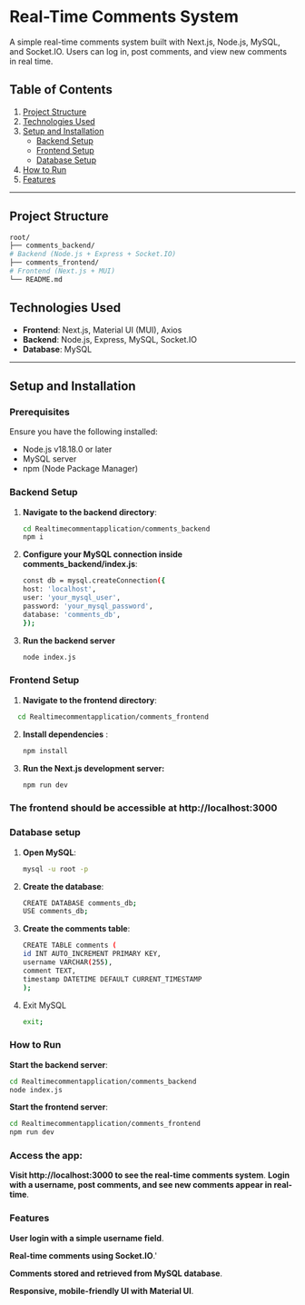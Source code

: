 # Real-Time Comments System

A simple real-time comments system built with Next.js, Node.js, MySQL, and Socket.IO. Users can log in, post comments, and view new comments in real time.

## Table of Contents

1. [Project Structure](#project-structure)
2. [Technologies Used](#technologies-used)
3. [Setup and Installation](#setup-and-installation)
   - [Backend Setup](#backend-setup)
   - [Frontend Setup](#frontend-setup)
   - [Database Setup](#database-setup)
4. [How to Run](#how-to-run)
5. [Features](#features)


---

## Project Structure

```bash
root/
├── comments_backend/
# Backend (Node.js + Express + Socket.IO)
├── comments_frontend/
# Frontend (Next.js + MUI)
└── README.md
```


## Technologies Used

- **Frontend**: Next.js, Material UI (MUI), Axios
- **Backend**: Node.js, Express, MySQL, Socket.IO
- **Database**: MySQL

---

## Setup and Installation

### Prerequisites

Ensure you have the following installed:
- Node.js v18.18.0 or later
- MySQL server
- npm (Node Package Manager)

### Backend Setup

1. **Navigate to the backend directory**:
   ```bash
   cd Realtimecommentapplication/comments_backend
   npm i
   ```
2. **Configure your MySQL connection inside comments_backend/index.js**:
     ```bash
     const db = mysql.createConnection({
     host: 'localhost',
     user: 'your_mysql_user',
     password: 'your_mysql_password',
     database: 'comments_db',
     });
    ```
3. **Run the backend server**
   ```bash
   node index.js
   ```
### Frontend Setup

1. **Navigate to the frontend directory**:
  ```bash
    cd Realtimecommentapplication/comments_frontend
  ```
2. **Install dependencies** :
   ```bash
   npm install
   ```
3. **Run the Next.js development server:**
   ```bash
   npm run dev
   ```

### The frontend should be accessible at http://localhost:3000

### Database setup

1. **Open MySQL**:
   ```bash
   mysql -u root -p
   ```
2. **Create the database**:
   ```bash
   CREATE DATABASE comments_db;
   USE comments_db;
   ```
3. **Create the comments table**:
   ```bash
   CREATE TABLE comments (
   id INT AUTO_INCREMENT PRIMARY KEY,
   username VARCHAR(255),
   comment TEXT,
   timestamp DATETIME DEFAULT CURRENT_TIMESTAMP
   );
   ```
4. Exit MySQL
   ```bash
   exit;
   ```

### How to Run
 **Start the backend server**:
 ```bash
 cd Realtimecommentapplication/comments_backend
 node index.js
 ```
**Start the frontend server**:
```bash
cd Realtimecommentapplication/comments_frontend
npm run dev
```

### Access the app:

**Visit http://localhost:3000 to see the real-time comments system**.
**Login with a username, post comments, and see new comments appear in real-time**.

   
### Features
  **User login with a simple username field**.
  
  **Real-time comments using Socket.IO**.'
  
  **Comments stored and retrieved from MySQL database**.
  
  **Responsive, mobile-friendly UI with Material UI**.










